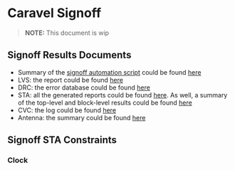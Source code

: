 # Caravel Signoff
>**NOTE:**
This document is wip 
## Signoff Results Documents
- Summary of the [signoff automation script](../../scripts/signoff_automation.py) could be found [here](./signoff.rpt)
- LVS: the report could be found [here](./lvs-signoff/caravel.lvs.report)
- DRC: the error database could be found [here](./standalone_pvr/caravel_klayout_drc.xml) 
- STA: all the generated reports could be found [here](./primetime-signoff/reports/). As well, a summary of the top-level and block-level results could be found [here](https://docs.google.com/spreadsheets/d/1qtXJMD_F52O1XYO1QAmjWdQ_ZjM7UPMbNuJjrnJr0h0/edit#gid=0)
- CVC: the log could be found [here](./lvs-signoff/caravel.cvc.log)
- Antenna: the summary could be found [here](./standalone_pvr/antenna_summary.txt)

## Signoff STA Constraints
### Clock

